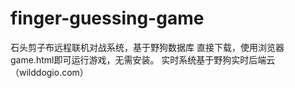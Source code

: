 # finger-guessing-game
石头剪子布远程联机对战系统，基于野狗数据库
直接下载，使用浏览器game.html即可运行游戏，无需安装。
实时系统基于野狗实时后端云（wilddogio.com）
